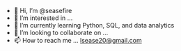 - 👋 Hi, I’m @seasefire
- 👀 I’m interested in ...
- 🌱 I’m currently learning Python, SQL, and data analytics
- 💞️ I’m looking to collaborate on ...
- 📫 How to reach me ... lsease20@gmail.com

<!---
seasefire/seasefire is a ✨ special ✨ repository because its `README.md` (this file) appears on your GitHub profile.
You can click the Preview link to take a look at your changes.
--->
